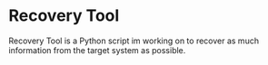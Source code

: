 # Recovery Tool

Recovery Tool is a Python script im working on to recover as much information from the target system as possible.
